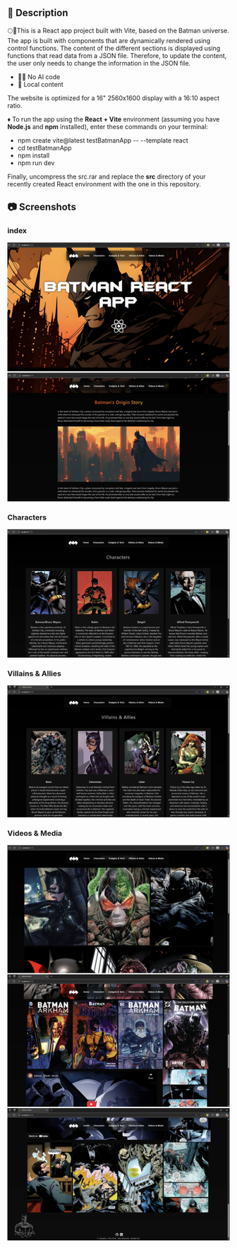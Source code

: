 ## 📄 Description

🌕🦇This is a React app project built with Vite, based on the Batman universe. The app is built with components that are dynamically rendered using control functions.
The content of the different sections is displayed using functions that read data from a JSON file. Therefore, to update the content, the user only needs to change the information in the JSON file.

* 🚫🤖 No AI code 
* 📁 Local content

The website is optimized for a 16" 2560x1600 display with a 16:10 aspect ratio.

♦️ To run the app using the **React + Vite** environment (assuming you have **Node.js** and **npm** installed), enter these commands on your terminal:

* npm create vite@latest testBatmanApp -- --template react
* cd testBatmanApp
* npm install
* npm run dev

Finally, uncompress the src.rar and replace the **src** directory of your recently created React environment with the one in this repository.

    

## 📷 Screenshots

### index
![Screenshot1](screenshots/Screenshot1.webp)
![Screenshot2](screenshots/Screenshot2.webp)
### Characters
![Screenshot3](screenshots/Screenshot3.webp)
### Villains & Allies
![Screenshot4](screenshots/Screenshot4.webp)
### Videos & Media
![Screenshot5](screenshots/Screenshot5.webp)
![Screenshot6](screenshots/Screenshot6.webp)
![Screenshot7](screenshots/Screenshot7.webp)



  




